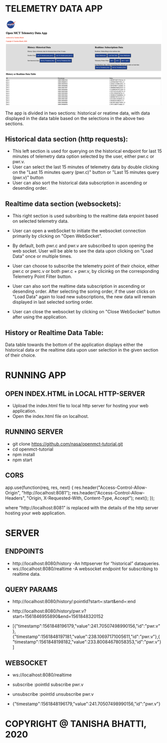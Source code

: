 # TELEMETRY DATA APP
<p align="center">
  <img width="800" src="./nasa-telemetry-app.png" alt="App-demo"/>
</p>
The app is divided in two sections: historical or reatime data, with data displayed in the data table based on the selections in the above two sections.

## Historical data section (http requests):
 - This left section is used for querying on the historical endpoint for last 15 minutes of telemetry data option selected by the user, either pwr.c or pwr.v.
 - User can select the last 15 minutes of telemetry data by double clicking on the "Last 15 minutes query (pwr.c)" button or "Last 15 minutes query (pwr.v)" button
 - User can also sort the historical data subscription in ascending or desending order.


## Realtime data section (websockets):
 - This right section is used subsribing to the realtime data enpoint based on selected telemetry data.

 - User can open a webSocket to initiate the websocket connection primarily by clicking on "Open WebSocket".

 - By default, both pwr.c and pwr.v are subscribed to upon opening the web socket. User will be able to see the data upon clicking on "Load Data" once or multiple times.

 - User can choose to subscribe the telemetry point of their choice, either pwr.c or pwrc.v or both pwr.c + pwr.v, by clicinkg on the corresponding Telemetry Point Filter button.

 - User can also sort the realtime data subscription in ascending or desending order.
 After selecting the soring order, if the user clicks on "Load Data" again to load new subscriptions, the new data will remain displayed in last selected sorting order.

 - User can close the websocket by clicking on "Close WebSocket" button after using the application.

## History or Realtime Data Table:
 Data table towards the bottom of the application displays either the historical data or the realtime data upon user selection in the given section of their choice.


# RUNNING APP

## OPEN INDEX.HTML in LOCAL HTTP-SERVER
- Upload the index.html file to local http server for hosting your web application.
- Open the index.html file on localhost.

## RUNNING SERVER
- git clone https://github.com/nasa/openmct-tutorial.git
- cd openmct-tutorial
- npm install
- npm start

## CORS 

app.use(function(req, res, next) { 
    res.header("Access-Control-Allow-Origin", "http://localhost:8081"); 
    res.header("Access-Control-Allow-Headers", "Origin, X-Requested-With, Content-Type, Accept");
    next();
});

where "http://localhost:8081" is replaced with the details of the http server
hosting your web application.

# SERVER

## ENDPOINTS
-  http://localhost:8080/history​  -An httpserver for “historical” dataqueries.
-  ws://localhost:8080/realtime​   -A websocket endpoint for subscribing to realtime data.

## QUERY PARAMS

- http://localhost:8080/history/:pointId?start=:start&end=:end

- http://localhost:8080/history/pwr.v?start=1561846955890&end=1561848320152

- [{"timestamp":1561848196179,"value":241.70507498990156,"id":"pwr.v"}, {"timestamp":1561848197181,"value":238.10697171005611,"id":"pwr.v"},{ "timestamp":1561848198182,"value":233.80084678058353,"id":"pwr.v"}]

## WEBSOCKET

- ws://localhost:8080/realtime

- subscribe :pointId
subscribe pwr.v

- unsubscribe :pointId
unsubscribe pwr.v

- {"timestamp":1561848196179,"value":241.70507498990156,"id":"pwr.v"}

# COPYRIGHT @ TANISHA BHATTI, 2020

